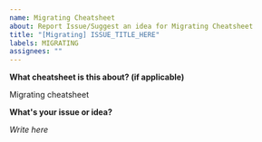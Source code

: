 ```yaml
---
name: Migrating Cheatsheet
about: Report Issue/Suggest an idea for Migrating Cheatsheet
title: "[Migrating] ISSUE_TITLE_HERE"
labels: MIGRATING
assignees: ""
---
```


**What cheatsheet is this about? (if applicable)**

Migrating cheatsheet

**What's your issue or idea?**

_Write here_
